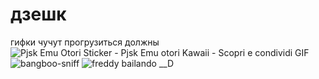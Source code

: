 # дзешк
гифки чучут прогрузиться должны
![Pjsk Emu Otori Sticker - Pjsk Emu otori Kawaii - Scopri e condividi GIF](https://github.com/user-attachments/assets/9fb26115-f8ed-4732-9374-45ee380b263c)
![bangboo-sniff](https://github.com/user-attachments/assets/1c097fa0-d9dc-46b9-94d6-425d37b560d5)
![freddy bailando __D](https://github.com/user-attachments/assets/b7f8868b-3dbc-4789-b489-a21a2ffdb31d)
